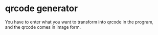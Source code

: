 # qrcode generator

You have to enter what you want to transform into qrcode in the program, and the qrcode comes in image form. 
